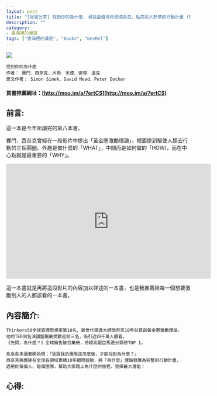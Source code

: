 ```yaml
---
layout: post
title: "[好書分享] 找到你的為什麼: 尋找最值得你燃燒自己、點亮別人熱情的行動計畫 (FIND YOUR WHY : A Practical Guide for Discovering Purpose for You and Your Team)"
description: ""
category: 
- 書海裡的漫遊
tags: ["書海裡的漫遊", "Books", "DevRel"]
---
```




<div><a href="http://moo.im/a/7ertCS" title="找到你的為什麼"><img src="https://cdn.readmoo.com/cover/a9/38h9i54_210x315.jpg?v=0"></a></div>


```
找到你的為什麼
作者： 賽門．西奈克、大衛．米德、彼得．道克  
原文作者： Simon Sinek、David Mead、Peter Docker  
```

#### 買書推薦網址：[http://moo.im/a/7ertCS](http://moo.im/a/7ertCS)

## 前言:

這一本是今年所讀完的第八本書。

賽門．西奈克曾經在一段影片中提出「黃金圈激勵理論」，裡面提到驅使人類去行動的三個圓圈。外層是做什麼的「WHAT」，中間而是如何做的「HOW]，而在中心點就是最重要的「WHY」。

<iframe width="560" height="315" src="https://www.youtube.com/embed/L1-0TQZaswA" frameborder="0" allow="accelerometer; autoplay; clipboard-write; encrypted-media; gyroscope; picture-in-picture" allowfullscreen></iframe>

這一本書就是再將這段影片的內容加以詳述的一本書，也是我推薦給每一個想要激勵別人的人都該看的一本書。




## 內容簡介:

```
Thinkers50全球管理思想家第18名、新世代領導大師西奈克10年前首創黃金圈激勵理論，
他的TED同名演講盤踞最受歡迎前三名，吸引近四千萬人觀看。
《先問，為什麼？》全球銷售破百萬冊，持續高踞亞馬遜分類榜TOP 1。

愈來愈多讀者開始問：「我跟我的團隊該怎麼做，才能找到為什麼？」
西奈克與團隊在全球各領域累積10年顧問經驗，將「為什麼」理論發展為完整的行動計畫，
適用於每個人、每個團隊，幫助大家踏上為什麼的旅程，發揮最大潛能！
```





## 心得:

